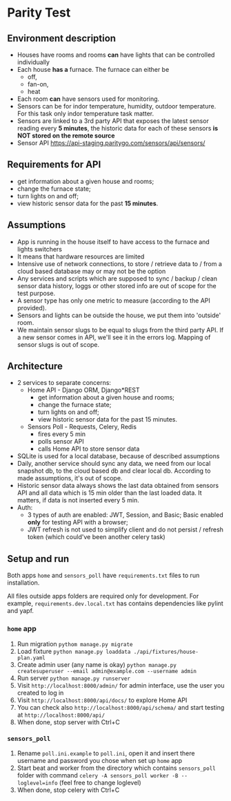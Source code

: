 # Parity Test

## Environment description

* Houses have rooms and rooms __can__ have lights that can be controlled individually
* Each house __has a__ furnace. The furnace can either be
  * off,
  * fan-on,
  * heat
* Each room __can__ have sensors used for monitoring.
* Sensors can be for indor temperature, humidity, outdoor temperature.
 For this task only indor temperature task matter.
* Sensors are linked to a 3rd party API that exposes the latest sensor reading every __5 minutes__,
 the historic data for each of these sensors __is NOT stored on the remote source__
* Sensor API <https://api-staging.paritygo.com/sensors/api/sensors/>

## Requirements for API

* get information about a given house and rooms;
* change the furnace state;
* turn lights on and off;
* view historic sensor data for the past __15 minutes__.

## Assumptions

* App is running in the house itself to have access to the furnace and lights switchers
* It means that hardware resources are limited
* Intensive use of network connections, to store / retrieve data to / from a cloud based database
may or may not be the option
* Any services and scripts which are supposed to sync / backup / clean sensor data history, loggs or
 other stored info are out of scope for the test purpose.
* A sensor type has only one metric to measure (according to the API provided).
* Sensors and lights can be outside the house, we put them into 'outside' room.
* We maintain sensor slugs to be equal to slugs from the third party API.
 If a new sensor comes in API, we'll see it in the errors log.
 Mapping of sensor slugs is out of scope.

## Architecture

* 2 services to separate concerns:
  * Home API - Django ORM, Django*REST
    * get information about a given house and rooms;
    * change the furnace state;
    * turn lights on and off;
    * view historic sensor data for the past 15 minutes.
  * Sensors Poll - Requests, Celery, Redis
    * fires every 5 min
    * polls sensor API
    * calls Home API to store sensor data
* SQLite is used for a local database, because of described assumptions
* Daily, another service should sync any data, we need from our local snapshot db, to the cloud
 based db and clear local db. According to made assumptions, it's out of scope.
* Historic sensor data always shows the last data obtained from sensors API and all data which is 15 min older than the last loaded data. It matters, if data is not inserted every 5 min.
* Auth:
  * 3 types of auth are enabled: JWT, Session, and Basic; Basic enabled __only__ for testing API
   with a browser;
  * JWT refresh is not used to simplify client and do not persist / refresh token (which could've
   been another celery task)

## Setup and run

Both apps `home` and `sensors_poll` have `requirements.txt` files to run installation.

All files outside apps folders are required only for development. For example, `requirements.dev.local.txt` has contains dependencies like pylint and yapf.

### `home` app

1. Run migration `pythom manage.py migrate`
2. Load fixture `python manage.py loaddata ./api/fixtures/house-plan.yaml`
3. Create admin user (any name is okay) `python manage.py createsuperuser --email admin@example.com --username admin`
4. Run server `python manage.py runserver`
5. Visit `http://localhost:8000/admin/` for admin interface, use the user you created to log in
6. Visit `http://localhost:8000/api/docs/` to explore Home API
7. You can check also `http://localhost:8000/api/schema/` and start testing at `http://localhost:8000/api/`
8. When done, stop server with Ctrl+C

### `sensors_poll`

1. Rename `poll.ini.example` to `poll.ini`, open it and insert there username and password you chose when set up `home` app
2. Start beat and worker from the directory which contains `sensors_poll` folder with command `celery -A sensors_poll worker -B --loglevel=info` (feel free to change loglevel)
3. When done, stop celery with Ctrl+C

